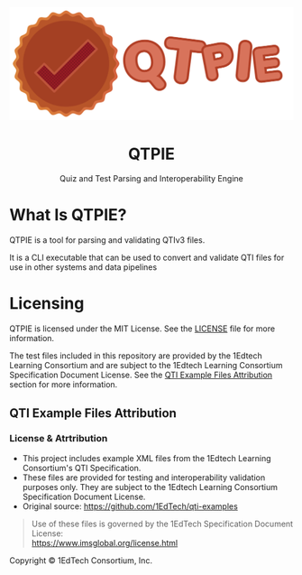 ![Logo](./full_t.png)

<h1 align="center">QTPIE</h1>
<p align="center">Quiz and Test Parsing and Interoperability Engine</p>


# What Is QTPIE?
QTPIE is a tool for parsing and validating QTIv3 files.

It is a CLI executable that can be used to convert and validate QTI files for use in other systems and data pipelines


# Licensing
QTPIE is licensed under the MIT License. See the [LICENSE](./LICENSE) file for more information.

The test files included in this repository are provided by the 1Edtech Learning Consortium and are subject to the 1Edtech Learning Consortium Specification Document License. See the [QTI Example Files Attribution](#qti-example-files-attribution) section for more information.

## QTI Example Files Attribution

### License & Atrtribution
- This project includes example XML files from the 1Edtech Learning Consortium's QTI Specification.
- These files are provided for testing and interoperability validation purposes only. They are subject to the 1Edtech Learning Consortium Specification Document License.
- Original source: https://github.com/1EdTech/qti-examples

> Use of these files is governed by the 1EdTech Specification Document License:  
> https://www.imsglobal.org/license.html

Copyright © 1EdTech Consortium, Inc.
